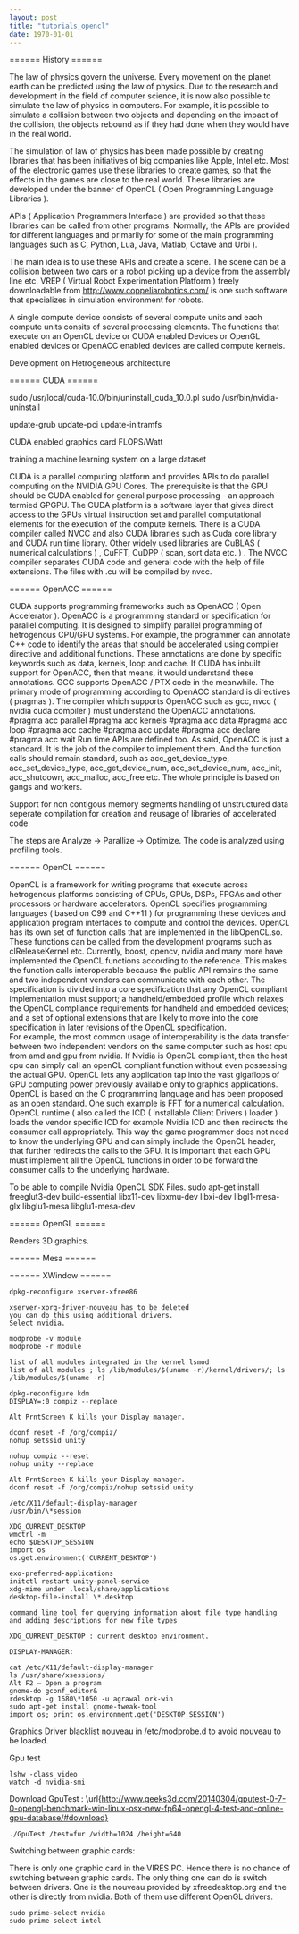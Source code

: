 ```yaml
---
layout: post
title: "tutorials_opencl"
date: 1970-01-01
---
```


====== History ======


The law of physics govern the universe. Every movement on the planet earth can be predicted using the law of physics. Due to the research and development in the field of computer science, it is now also possible to simulate the law of physics in computers. For example, it is possible to simulate a collision between two objects and depending on  the impact of the collision, the objects rebound as if they had done when they would have in the real world.

The simulation of law of physics has been made possible by creating libraries that has been initiatives of big companies like Apple, Intel etc. Most of the electronic games use these libraries to create games, so that the effects in the games are close to the real world. These libraries are developed under the banner of OpenCL ( Open Programming Language Libraries ).

APIs ( Application Programmers Interface ) are provided so that these libraries can be called from other programs. Normally, the APIs are provided for different languages and primarily for some of the main programming languages such as C, Python, Lua, Java, Matlab, Octave and Urbi ).

The main idea is to use these APIs and create a scene. The scene can be a collision between two cars or a robot picking up a device from the assembly line etc. VREP ( Virtual Robot Experimentation Platform )  freely downloadable from http://www.coppeliarobotics.com/ is one such software that specializes in simulation environment for robots.

A single compute device consists of several compute units and each compute units consits of several processing elements. The functions that execute on an
OpenCL device or CUDA enabled Devices or OpenGL enabled devices or OpenACC enabled devices are called compute kernels. 

Development on Hetrogeneous architecture

====== CUDA ======

sudo /usr/local/cuda-10.0/bin/uninstall_cuda_10.0.pl
sudo /usr/bin/nvidia-uninstall  

update-grub
update-pci
update-initramfs

CUDA enabled graphics card
FLOPS/Watt

training a machine learning system on a large dataset


CUDA is a parallel computing platform and provides APIs to do parallel computing on the NVIDIA GPU Cores.
The prerequisite is that the GPU should be CUDA enabled for general purpose processing  - an approach termied GPGPU.
The CUDA platform is a software layer that gives direct access to the GPUs virtual instruction set and parallel computational elements for the
execution of the compute kernels. There is a CUDA compiler called NVCC and also CUDA libraries  such as Cuda core library and CUDA run time library.
Other widely used libraries are CuBLAS ( numerical calculations ) , CuFFT, CuDPP ( scan, sort data etc. ) . The NVCC compiler separates CUDA code and
general code with the help of file extensions. The files with .cu will be compiled by nvcc.


====== OpenACC ======

CUDA supports programming frameworks such as OpenACC ( Open Accelerator ). OpenACC is a programming standard or specification for parallel computing.
It is designed to simplify parallel programming of hetrogenous CPU/GPU systems.
For example, the programmer can annotate C++ code to identify the areas that should be accelerated using compiler directive and additional functions. These
annotations are done by specific keywords such as data, kernels, loop and cache. If CUDA has inbuilt support for OpenACC, then that means, it would 
understand these annotations. GCC supports OpenACC / PTX code in the meanwhile. The primary mode of programming according to OpenACC standard is
directives ( pragmas ). The compiler which supports OpenACC such as gcc, nvcc ( nvidia cuda compiler ) must understand the OpenACC annotations.
 #pragma acc parallel
 #pragma acc kernels
 #pragma acc data
 #pragma acc loop
 #pragma acc cache
 #pragma acc update
 #pragma acc declare
 #pragma acc wait
Run time APIs are defined too. As said, OpenACC is just a standard. It is the job of the compiler to implement them. And the function calls should remain standard, such as
acc_get_device_type, acc_set_device_type, acc_get_device_num, acc_set_device_num, acc_init, acc_shutdown, acc_malloc, acc_free etc.
The whole principle is based on gangs and workers.

Support for non contigous memory segments
handling of unstructured data
seperate compilation for creation and reusage of libraries of accelerated code

The steps are Analyze -> Parallize -> Optimize.
The code is analyzed using profiling tools.

====== OpenCL ======

OpenCL is a framework for writing programs  that execute across hetrogenous platforms consisting of CPUs, GPUs, DSPs, FPGAs and other processors
or hardware accelerators. OpenCL specifies programming languages ( based on C99 and C++11 ) for programming these devices and application program interfaces
to compute and control the devices. OpenCL has its own set of function calls that are implemented in the libOpenCL.so. These functions can be called from the development programs
such as clReleaseKernel etc.  Currently, boost, opencv, nvidia and many more have implemented the OpenCL functions according to the reference. This makes the 
function calls interoperable because the public API remains the same and two independent vendors can communicate with each other.
The specification is divided into a core specification that any OpenCL compliant implementation must support; a handheld/embedded profile which relaxes the OpenCL compliance requirements for handheld and embedded devices; and a set of optional extensions that are likely to move into the core specification in later revisions of the OpenCL specification.     
For example, the most common usage of interoperability is the data transfer between two independent vendors on the same computer such as host cpu from amd and gpu from nvidia.
If Nvidia is  OpenCL compliant, then the host cpu can simply call an openCL compliant function without even possessing the actual GPU.
OpenCL lets  any application tap into the vast gigaflops of GPU computing power previously available only to graphics applications. OpenCL is based on the C programming language and has been proposed as an open standard. One such example is FFT for a numerical calculation.
OpenCL runtime ( also called the ICD ( Installable Client Drivers ) loader ) loads the vendor specific ICD for example Nvidia ICD and then redirects the consumer call appropriately. This way the game programmer does not need to know the underlying GPU and can simply include the OpenCL header, that further redirects the calls to the GPU. It is important that each GPU must implement all the OpenCL functions in order to be forward the consumer calls to the underlying hardware.


To be able to compile Nvidia OpenCL SDK Files.
sudo apt-get install freeglut3-dev build-essential libx11-dev libxmu-dev libxi-dev libgl1-mesa-glx libglu1-mesa libglu1-mesa-dev

====== OpenGL ======

Renders 3D graphics.
                            
====== Mesa ======



====== XWindow ======

    dpkg-reconfigure xserver-xfree86

    xserver-xorg-driver-nouveau has to be deleted
    you can do this using additional drivers.
    Select nvidia.

    modprobe -v module
    modprobe -r module

    list of all modules integrated in the kernel lsmod
    list of all modules ; ls /lib/modules/$(uname -r)/kernel/drivers/; ls /lib/modules/$(uname -r)

    dpkg-reconfigure kdm
    DISPLAY=:0 compiz --replace

    Alt PrntScreen K kills your Display manager.

    dconf reset -f /org/compiz/
    nohup setssid unity

    nohup compiz --reset
    nohup unity --replace

    Alt PrntScreen K kills your Display manager.
    dconf reset -f /org/compiz/nohup setssid unity

    /etc/X11/default-display-manager
    /usr/bin/\*session

    XDG_CURRENT_DESKTOP
    wmctrl -m
    echo $DESKTOP_SESSION
    import os
    os.get.environment('​CURRENT_DESKTOP')

    exo-preferred-applications
    initctl restart unity-panel-service
    xdg-mime under .local/share/applications
    desktop-file-install \*.desktop

    command line tool for querying information about file type handling and adding descriptions for new file types

    XDG_CURRENT_DESKTOP : current desktop environment.

    DISPLAY-MANAGER:

    cat /etc/X11/default-display-manager
    ls /usr/share/xsessions/
    Alt F2 – Open a program
    gnome-do gconf_editor&
    rdesktop -g 1680\*1050 -u agrawal ork-win
    sudo apt-get install gnome-tweak-tool
    import os; print os.environment.get('DESKTOP_SESSION')

Graphics Driver
    blacklist nouveau in /etc/modprobe.d to avoid nouveau to be loaded.

Gpu test
 
    lshw -class video
    watch -d nvidia-smi

Download GpuTest : \url{http://www.geeks3d.com/20140304/gputest-0-7-0-opengl-benchmark-win-linux-osx-new-fp64-opengl-4-test-and-online-gpu-database/#download}
    
    ./GpuTest /test=fur /width=1024 /height=640
 
Switching between graphic cards:

There is only one graphic card in the VIRES PC. Hence there is no chance of switching between graphic cards. The only thing one can do is switch between drivers. One is the nouveau provided by xfreedesktop.org and the other is directly from nvidia. Both of them use different OpenGL drivers.
 
    sudo prime-select nvidia
    sudo prime-select intel



                                                                   